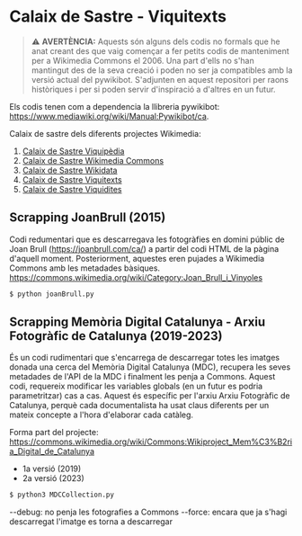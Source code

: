 # Calaix de Sastre - Viquitexts

> :warning: **AVERTÈNCIA:** Aquests són alguns dels codis no formals que he anat creant des que vaig començar a fer petits codis de manteniment per a Wikimedia Commons el 2006. Una part d'ells no s'han mantingut des de la seva creació i poden no ser ja compatibles amb la versió actual del pywikibot. S'adjunten en aquest repositori per raons històriques i per si poden servir d'inspiració a d'altres en un futur.

Els codis tenen com a dependencia la llibreria pywikibot: https://www.mediawiki.org/wiki/Manual:Pywikibot/ca.

Calaix de sastre dels diferents projectes Wikimedia:
1. [Calaix de Sastre Viquipèdia](https://github.com/krls-ca/viquipedia-calaix-de-sastre)
2. [Calaix de Sastre Wikimedia Commons](https://github.com/krls-ca/viquipedia-calaix-de-sastre)
3. [Calaix de Sastre Wikidata](https://github.com/krls-ca/viquipedia-calaix-de-sastre)
4. [Calaix de Sastre Viquitexts](https://github.com/krls-ca/viquipedia-calaix-de-sastre)
5. [Calaix de Sastre Viquidites](https://github.com/krls-ca/viquipedia-calaix-de-sastre)

## Scrapping JoanBrull (2015)

Codi redumentari que es descarregava les fotogràfies en domini públic de Joan Brull (https://joanbrull.com/ca/) a partir del codi HTML de la pàgina d'aquell moment. Posteriorment, aquestes eren pujades a Wikimedia Commons amb les metadades bàsiques. https://commons.wikimedia.org/wiki/Category:Joan_Brull_i_Vinyoles

```sh
$ python joanBrull.py
```

## Scrapping Memòria Digital Catalunya - Arxiu Fotogràfic de Catalunya (2019-2023)

És un codi rudimentari que s'encarrega de descarregar totes les imatges donada una cerca del Memòria Digital Catalunya (MDC), recupera les seves metadades de l'API de la MDC i finalment les penja a Commons. Aquest codi, requereix modificar les variables globals (en un futur es podria parametritzar) cas a cas. Aquest és específic per l'arxiu Arxiu Fotogràfic de Catalunya, perquè cada documentalista ha usat claus diferents per un mateix concepte a l'hora d'elaborar cada catàleg.

Forma part del projecte: https://commons.wikimedia.org/wiki/Commons:Wikiproject_Mem%C3%B2ria_Digital_de_Catalunya

- 1a versió (2019)
- 2a versió (2023)

```sh
$ python3 MDCCollection.py
```
--debug: no penja les fotografies a Commons
--force: encara que ja s'hagi descarregat l'imatge es torna a descarregar
